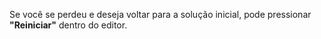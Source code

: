 Se você se perdeu e deseja voltar para a solução inicial, pode pressionar **"Reiniciar"** dentro do editor.
